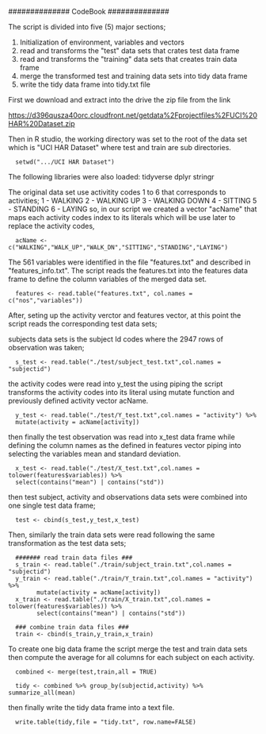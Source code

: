 ##############
CodeBook
##############


The script is divided into five (5) major sections;
1. Initialization of environment, variables and vectors 
2. read and transforms the "test" data sets that crates test data frame
3. read and transforms the "training" data sets that creates train data frame
4. merge the transformed test and training data sets into tidy data frame
5. write the tidy data frame into tidy.txt file

First we download and extract into the drive the zip file from the link 

https://d396qusza40orc.cloudfront.net/getdata%2Fprojectfiles%2FUCI%20HAR%20Dataset.zip

Then in R studio, the working directory was set to the root of the data set which is 
"UCI HAR Dataset" where test and train are sub directories.

      setwd(".../UCI HAR Dataset")
      
The following libraries were also loaded:
      tidyverse
      dplyr
      stringr
      
The original data set use activitity codes 1 to 6 that corresponds to 
      activities;
      1 - WALKING
      2 - WALKING UP
      3 - WALKING DOWN
      4 - SITTING
      5 - STANDING
      6 - LAYING
so, in our script we created a vector "acName" that maps each activity codes index 
to its literals which will be use later to replace the activity codes,

      acName <- c("WALKING","WALK_UP","WALK_DN","SITTING","STANDING","LAYING")

The 561 variables were identified in the file "features.txt" and described in 
"features_info.txt". The script reads the features.txt into the features data frame 
to define the column variables of the merged data set.

      features <- read.table("features.txt", col.names = c("nos","variables"))

After, seting up the activity verctor and features vector, at this point the script 
reads the corresponding test data sets;

subjects data sets is the subject Id codes where the 2947 rows of observation was taken;

      s_test <- read.table("./test/subject_test.txt",col.names = "subjectid")

the activity codes were read into y_test the using piping the script transforms the 
activity codes into its literal using mutate function and previously defined 
activity vector acName.

      y_test <- read.table("./test/Y_test.txt",col.names = "activity") %>% 
      mutate(activity = acName[activity])

then finally the test observation was read into x_test data frame while defining 
the column names as the defined in features vector piping into selecting the 
variables mean and standard deviation.

      x_test <- read.table("./test/X_test.txt",col.names = tolower(features$variables)) %>% 
      select(contains("mean") | contains("std"))

then test subject, activity and observations data sets were combined into one single 
test data frame;

      test <- cbind(s_test,y_test,x_test)
      
Then, similarly the train data sets were read following the same transformation as the 
test data sets;

      ####### read train data files ###
      s_train <- read.table("./train/subject_train.txt",col.names = "subjectid")
      y_train <- read.table("./train/Y_train.txt",col.names = "activity") %>% 
            mutate(activity = acName[activity])
      x_train <- read.table("./train/X_train.txt",col.names = tolower(features$variables)) %>% 
            select(contains("mean") | contains("std"))

      ### combine train data files ###
      train <- cbind(s_train,y_train,x_train)

To create one big data frame the script merge the test and train data sets then
compute the average for all columns for each subject on each activity.

      combined <- merge(test,train,all = TRUE)
      
      tidy <- combined %>% group_by(subjectid,activity) %>% summarize_all(mean)

then finally write the tidy data frame into a text file.

      write.table(tidy,file = "tidy.txt", row.name=FALSE)


      